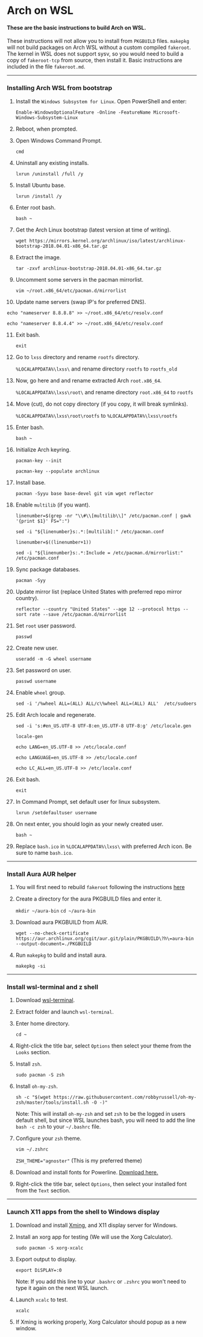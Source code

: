 # Arch on WSL
#### These are the basic instructions to build Arch on WSL.
These instructions will not allow you to install from `PKGBUILD` files. `makepkg` will not build packages on Arch WSL without a custom compiled `fakeroot`.
The kernel in WSL does not support sysv, so you would need to build a copy of `fakeroot-tcp` from source, then install it.
Basic instructions are included in the file `fakeroot.md`.

***

### Installing Arch WSL from bootstrap

1. Install the `Windows Subsystem for Linux`. Open PowerShell and enter:

   `Enable-WindowsOptionalFeature -Online -FeatureName Microsoft-Windows-Subsystem-Linux`

2. Reboot, when prompted.
3. Open Windows Command Prompt.

   `cmd`

4. Uninstall any existing installs.

   `lxrun /uninstall /full /y`

5. Install Ubuntu base.

   `lxrun /install /y`

6. Enter root bash.

   `bash ~`

7. Get the Arch Linux bootstrap (latest version at time of writing).

   `wget https://mirrors.kernel.org/archlinux/iso/latest/archlinux-bootstrap-2018.04.01-x86_64.tar.gz`

8. Extract the image.

   `tar -zxvf archlinux-bootstrap-2018.04.01-x86_64.tar.gz`

9. Uncomment some servers in the pacman mirrorlist.

   `vim ~/root.x86_64/etc/pacman.d/mirrorlist`

10. Update name servers (swap IP's for preferred DNS).

   `echo "nameserver 8.8.8.8" >> ~/root.x86_64/etc/resolv.conf`

   `echo "nameserver 8.8.4.4" >> ~/root.x86_64/etc/resolv.conf`

11. Exit bash.

      `exit`

12. Go to `lxss` directory and rename `rootfs` directory.

      `%LOCALAPPDATA%\lxss\` and rename directory `rootfs` to `rootfs_old`

13. Now, go here and and rename extracted Arch `root.x86_64`.

      `%LOCALAPPDATA%\lxss\root\` and rename directory `root.x86_64` to `rootfs`

14. Move (cut), do not copy directory (if you copy, it will break symlinks).

      `%LOCALAPPDATA%\lxss\root\rootfs` to `%LOCALAPPDATA%\lxss\rootfs`

15. Enter bash.

      `bash ~`

16. Initialize Arch keyring.

      `pacman-key --init`

      `pacman-key --populate archlinux`

17. Install base.

      `pacman -Syyu base base-devel git vim wget reflector`

18. Enable `multilib` (if you want).

      `linenumber=$(grep -nr "\\#\\[multilib\\]" /etc/pacman.conf | gawk '{print $1}' FS=":")`

      `sed -i "${linenumber}s:.*:[multilib]:" /etc/pacman.conf`

      `linenumber=$((linenumber+1))`

      `sed -i "${linenumber}s:.*:Include = /etc/pacman.d/mirrorlist:" /etc/pacman.conf`

19. Sync package databases.

      `pacman -Syy`

20. Update mirror list (replace United States with preferred repo mirror country).

      `reflector --country "United States" --age 12 --protocol https --sort rate --save /etc/pacman.d/mirrorlist`

21. Set `root` user password.

      `passwd`

22. Create new user.

      `useradd -m -G wheel username`

23. Set password on user.

      `passwd username`

24. Enable `wheel` group.

       `sed -i '/%wheel ALL=(ALL) ALL/c\%wheel ALL=(ALL) ALL'  /etc/sudoers`

25. Edit Arch locale and regenerate.

      `sed -i 's:#en_US.UTF-8 UTF-8:en_US.UTF-8 UTF-8:g' /etc/locale.gen`

      `locale-gen`

      `echo LANG=en_US.UTF-8 >> /etc/locale.conf`

      `echo LANGUAGE=en_US.UTF-8 >> /etc/locale.conf`

      `echo LC_ALL=en_US.UTF-8 >> /etc/locale.conf`

26. Exit bash.

      `exit`

27. In Command Prompt, set default user for linux subsystem.

      `lxrun /setdefaultuser username`

28. On next enter, you should login as your newly created user.

      `bash ~`

29. Replace `bash.ico` in `%LOCALAPPDATA%\lxss\` with preferred Arch icon. Be sure to name `bash.ico`.

***

### Install Aura AUR helper

1. You will first need to rebuild `fakeroot` following the instructions [here](../master/fakeroot.md)

2. Create a directory for the aura PKGBUILD files and enter it.

   `mkdir ~/aura-bin`
   `cd ~/aura-bin`

3. Download aura PKGBUILD from AUR.  

   `wget --no-check-certificate https://aur.archlinux.org/cgit/aur.git/plain/PKGBUILD\?h\=aura-bin --output-document=./PKGBUILD`

4. Run `makepkg` to build and install aura.

   `makepkg -si`

***

### Install wsl-terminal and z shell

1. Download [wsl-terminal](https://github.com/goreliu/wsl-terminal/releases).
2. Extract folder and launch `wsl-terminal`.
3. Enter home directory.

   `cd ~`

3. Right-click the title bar, select `Options` then select your theme from the `Looks` section.

4. Install `zsh`.

   `sudo pacman -S zsh`

5. Install `oh-my-zsh`.

   `sh -c "$(wget https://raw.githubusercontent.com/robbyrussell/oh-my-zsh/master/tools/install.sh -O -)"`

   Note: This will install `oh-my-zsh` and set `zsh` to be the logged in users default shell, but since WSL launches bash, you will need to add the line `bash -c zsh` to your `~/.bashrc` file.

6. Configure your `zsh` theme.

   `vim ~/.zshrc`

   `ZSH_THEME="agnoster"` (This is my preferred theme)

7. Download and install fonts for Powerline. [Download here.](https://github.com/powerline/fonts/)
8. Right-click the title bar, select `Options`, then select your installed font from the `Text` section.

***

### Launch X11 apps from the shell to Windows display

1. Download and install [Xming](http://www.straightrunning.com/XmingNotes/), and X11 display server for Windows.
2. Install an xorg app for testing (We will use the Xorg Calculator).

   `sudo pacman -S xorg-xcalc`

3. Export output to display.

   `export DiSPLAY=:0`

   Note: If you add this line to your `.bashrc` or `.zshrc` you won't need to type it again on the next WSL launch.

4. Launch `xcalc` to test.

   `xcalc`

5. If Xming is working properly, Xorg Calculator should popup as a new window.
